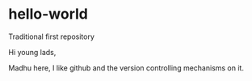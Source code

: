 # hello-world
Traditional first repository


Hi young lads,

Madhu here, I like github and the version controlling mechanisms on it.

